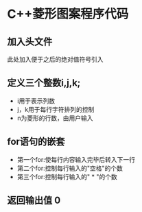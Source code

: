 # C++菱形图案程序代码

## 加入头文件
此处加入<cmath>便于之后的绝对值符号引入

## 定义三个整数i,j,k;
* i用于表示列数
* j，k用于每行字符排列的控制
* n为菱形的行数，由用户输入
## for语句的嵌套
* 第一个for:使每行内容输入完毕后转入下一行
* 第二个for:控制每行输入的"空格"的个数
* 第三个for:控制每行输入的" * "的个数
## 返回输出值 0
